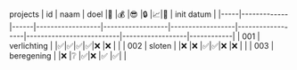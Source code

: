 projects
|  id | naam        | doel |:battery:         |:moneybag:        |:sunglasses:      |:lock:            |:chart_with_upwards_trend:|:microscope:      | init datum |
|-----|-------------|------|------------------|------------------|------------------|------------------|--------------------------|------------------|------------|
| 001 | verlichting |      |:white_check_mark:|:white_check_mark:|:white_check_mark:|:white_check_mark:|:x:                       |:x:               |            |
| 002 | sloten      |      |:x:               |:x:               |:white_check_mark:|:white_check_mark:|:x:                       |:x:               |            |
| 003 | beregening  |      |:x:               |:grey_question:   |:white_check_mark:|:x:               |:white_check_mark:        |:white_check_mark:|            |
